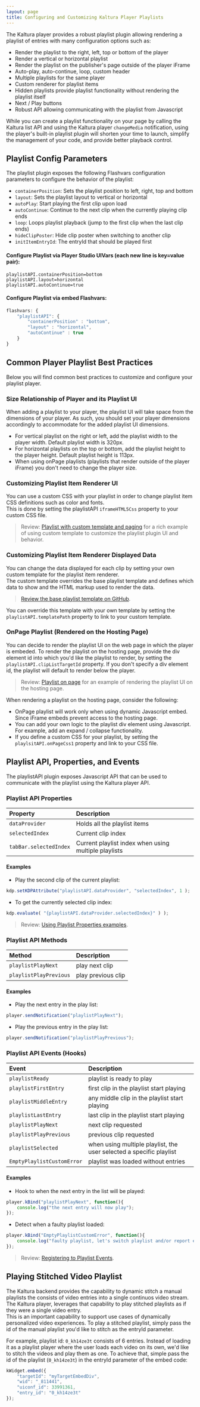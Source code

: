 ```yaml
---
layout: page
title: Configuring and Customizing Kaltura Player Playlists
---
```


The Kaltura player provides a robust playlist plugin allowing rendering a playlist of entries with many configuration options such as:   

* Render the playlist to the right, left, top or bottom of the player
* Render a vertical or horizontal playlist
* Render the playlist on the publisher's page outside of the player iFrame
* Auto-play, auto-continue, loop, custom header
* Multiple playlists for the same player
* Custom renderer for playlist items
* Hidden playlists provide playlist functionality without rendering the playlist itself
* Next / Play buttons
* Robust API allowing communicating with the playlist from Javascript

While you can create a playlist functionality on your page by calling the Kaltura list API and using the Kaltura player `changeMedia` notification, using the player's built-in playlist plugin will shorten your time to launch, simplify the management of your code, and provide better playback control.

## Playlist Config Parameters
The playlist plugin exposes the following Flashvars configuration parameters to configure the behavior of the playlist:

* `containerPosition`: Sets the playlist position to left, right, top and bottom
* `layout`: Sets the playlist layout to vertical or horizontal
* `autoPlay`: Start playing the first clip upon load
* `autoContinue`: Continue to the next clip when the currently playing clip ends
* `loop`: Loops playlist playback (jump to the first clip when the last clip ends)
* `hideClipPoster`: Hide clip poster when switching to another clip
* `initItemEntryId`: The entryId that should be played first

#### Configure Playlist via Player Studio UIVars (each new line is key=value pair):
```
playlistAPI.containerPosition=bottom
playlistAPI.layout=horizontal
playlistAPI.autoContinue=true
```

#### Configure Playlist via embed Flashvars:
```javascript
flashvars: {
	"playlistAPI": {
		"containerPosition" : "bottom",
		"layout" : "horizontal",
		"autoContinue" : true
	}
}
```

## Common Player Playlist Best Practices
Below you will find common best practices to customize and configure your playlist player.

### Size Relationship of Player and its Playlist UI
When adding a playlist to your player, the playlist UI will take space from the dimensions of your player. As such, you should set your player dimensions accordingly to accommodate for the added playlist UI dimensions. 

* For vertical playlist on the right or left, add the playlist width to the player width. Default playlist width is 320px.
* For horizontal playlists on the top or bottom, add the playlist height to the player height. Default playlist height is 113px.
* When using onPage playlists (playlists that render outside of the player iFrame) you don't need to change the player size.

### Customizing Playlist Item Renderer UI
You can use a custom CSS with your playlist in order to change playlist item CSS definitions such as color and fonts.  
This is done by setting the playlistAPI `iframeHTML5Css` property to your custom CSS file. 

> Review: [Playlist with custom template and paging](http://player.kaltura.com/modules/KalturaSupport/tests/PlaylistPagingTemplate.html) for a rich example of using custom template to customize the playlist plugin UI and behavior.

### Customizing Playlist Item Renderer Displayed Data
You can change the data displayed for each clip by setting your own custom template for the playlist item renderer.  
The custom template overrides the base playlist template and defines which data to show and the HTML markup used to render the data.   

> [Review the base playlist template on GitHub](https://github.com/kaltura/mwEmbed/blob/master/modules/KalturaSupport/components/playlist/playList.tmpl.html).

You can override this template with your own template by setting the `playlistAPI.templatePath` property to link to your custom template. 

### OnPage Playlist (Rendered on the Hosting Page)
You can decide to render the playlist UI on the web page in which the player is embeded. 
To render the playlist on the hosting page, provide the div element id into which you'd like the playlist to render, by setting the `playlistAPI.clipListTargetId` property. If you don't specify a div element id, the playlist will default to render below the player.

> Review: [Playlist on page](http://player.kaltura.com/modules/KalturaSupport/tests/PlaylistOnPage.qunit.html) for an example of rendering the playlist UI on the hosting page.

When rendering a playlist on the hosting page, consider the following:

* OnPage playlist will work only when using dynamic Javascript embed. Since iFrame embeds prevent access to the hosting page.
* You can add your own logic to the playlist div element using Javascript. For example, add an expand / collapse functionality.
* If you define a custom CSS for your playlist, by setting the `playlsitAPI.onPageCss1` property and link to your CSS file.

## Playlist API, Properties, and Events
The playlistAPI plugin exposes Javascript API that can be used to communicate with the playlist using the Kaltura player API. 

### Playlist API Properties 
| Property | Description |
|:---|:---|
| `dataProvider` |	Holds all the playlist items |
| `selectedIndex` |	Current clip index |
| `tabBar.selectedIndex`	| Current playlist index when using multiple playlists |

#### Examples
* Play the second clip of the current playlist: 
```javascript
kdp.setKDPAttribute("playlistAPI.dataProvider", "selectedIndex", 1 );
```
* To get the currently selected clip index:
```javascript
kdp.evaluate( "{playlistAPI.dataProvider.selectedIndex}" ) );
```
> Review: [Using Playlist Properties examples](http://player.kaltura.com/modules/KalturaSupport/tests/PlaylistOnPage.qunit.html).

### Playlist API Methods
| Method | Description |
|:---|:---|
| `playlistPlayNext` |	play next clip |
| `playlistPlayPrevious` |	play previous clip |

#### Examples
* Play the next entry in the play list:
```javascript
player.sendNotification("playlistPlayNext");
```
* Play the previous entry in the play list: 
```javascript
player.sendNotification("playlistPlayPrevious");
```

### Playlist API Events (Hooks)
| Event | Description |
|:---|:---|
| `playlistReady` |	playlist is ready to play |
| `playlistFirstEntry` | 	first clip in the playlist start playing | 
| `playlistMiddleEntry` |	any middle clip in the playlist start playing |
| `playlistLastEntry` |	last clip in the playlist start playing |
| `playlistPlayNext` |	next clip requested |
| `playlistPlayPrevious` |	previous clip requested |
| `playlistSelected` |	when using multiple playlist, the user selected a specific playlist |
| `EmptyPlaylistCustomError` |	playlist was loaded without entries |
 
#### Examples
* Hook to when the next entry in the list will be played: 
```javascript
player.kBind("playlistPlayNext", function(){
	console.log("the next entry will now play");
});
```
* Detect when a faulty playlist loaded: 
```javascript
player.kBind("EmptyPlaylistCustomError", function(){
	console.log("faulty playlist, let's switch playlist and/or report error");
});
```
> Review: [Registering to Playlist Events](http://player.kaltura.com/modules/KalturaSupport/tests/PlaylistEvents.qunit.html).

## Playing Stitched Video Playlist
The Kaltura backend provides the capability to dynamic stitch a manual playlists the consists of video entries into a single continuos video stream.  
The Kaltura player, leverages that capability to play stitched playlists as if they were a single video entry.  
This is an important capability to support use cases of dynamically personalized video experiences.
To play a stitched playlist, simply pass the id of the manual playlist you'd like to stitch as the entryId parameter.

For example, playlist id: `0_kh14ze3t` consists of 6 entries. Instead of loading it as a playlist player where the user loads each video on its own, we'd like to stitch the videos and play them as one. To achieve that, simple pass the id of the playlist (`0_kh14ze3t`) in the entryId parameter of the embed code:

```javascript
kWidget.embed({
	"targetId": "myTargetEmbedDiv",
	"wid": "_811441",
	"uiconf_id": 33991361,
	"entry_id": "0_kh14ze3t"
});
```
